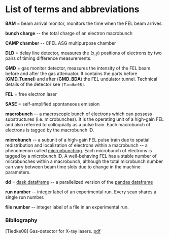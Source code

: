 List of terms and abbreviations
===================================

**BAM** = beam arrival monitor, monitors the time when the FEL beam arrives.

**bunch charge** -- the total charge of an electron macrobunch

**CAMP chamber** -- CFEL ASG multipurpose chamber

**DLD** = delay line detector, measures the (x,y) positions of electrons by two pairs of timing difference measurements.

**GMD** = gas monitor detector, measures the intensity of the FEL beam before and after the gas attenuator. It contains the parts before (**GMD_Tunnel**) and after (**GMD_BDA**) the FEL undulator tunnel. Technical details of the detector see `[Tiedke08]`.

**FEL** = free electron laser

**SASE** = self-amplified spontaneous emission

**macrobunch** -- a macroscopic bunch of electrons which can possess substructures (i.e. microbunches). It is the operating unit of a high-gain FEL and also referred to colloquially as a pulse train. Each macrobunch of electrons is tagged by the macrobunch ID.

**microbunch** -- a subunit of a high-gain FEL pulse train due to spatial redistribution and localization of electrons within a macrobunch -- a phenomenon called [micronbunching](http://photon-science.desy.de/facilities/flash/the_free_electron_laser/how_it_works/high_gain_fel/index_eng.html). Each microbunch of electrons is tagged by a microbunch ID. A well-behaving FEL has a stable number of microbunches within a macrobunch, although the total microbunch number can vary between beam time slots due to change in the machine parameters.

**dd** = [dask dataframe](http://dask.pydata.org/en/latest/dataframe.html) -- a parallelized version of the [pandas dataframe](https://pandas.pydata.org/pandas-docs/stable/generated/pandas.DataFrame.html)

**run number** -- integer label of an experimental run. Every scan shares a single run number.

**file number** -- integer label of a file in an experimental run.








### Bibliography

[Tiedke08] Gas-detector for X-ray lasers. [pdf](http://bib-pubdb1.desy.de/record/85584/files/GetPDFServlet.pdf)